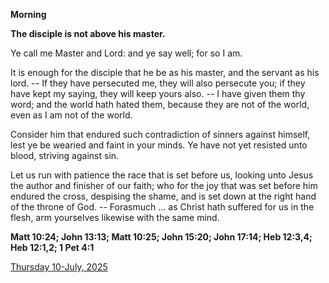 **Morning**

**The disciple is not above his master.**
 
Ye call me Master and Lord: and ye say well; for so I am.
 
It is enough for the disciple that he be as his master, and the servant as his lord. -- If they have persecuted me, they will also persecute you; if they have kept my saying, they will keep yours also. -- I have given them thy word; and the world hath hated them, because they are not of the world, even as I am not of the world.
 
Consider him that endured such contradiction of sinners against himself, lest ye be wearied and faint in your minds. Ye have not yet resisted unto blood, striving against sin.
 
Let us run with patience the race that is set before us, looking unto Jesus the author and finisher of our faith; who for the joy that was set before him endured the cross, despising the shame, and is set down at the right hand of the throne of God. -- Forasmuch ... as Christ hath suffered for us in the flesh, arm yourselves likewise with the same mind.  

**Matt 10:24; John 13:13; Matt 10:25; John 15:20; John 17:14; Heb 12:3,4; Heb 12:1,2; 1 Pet 4:1**

[Thursday 10-July, 2025](https://t.me/daily_light)
